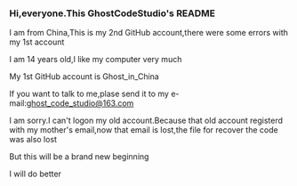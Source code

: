 ### Hi,everyone.This GhostCodeStudio's README
I am from China,This is my 2nd GitHub account,there were some errors with my 1st account

I am 14 years old,I like my computer very much

My 1st GitHub account is Ghost_in_China

If you want to talk to me,plase send it to my e-mail:ghost_code_studio@163.com

I am sorry.I can't logon my old account.Because that old account registerd with my mother's email,now that email is lost,the file for recover the code was also lost

But this will be a brand new beginning

I will do better
